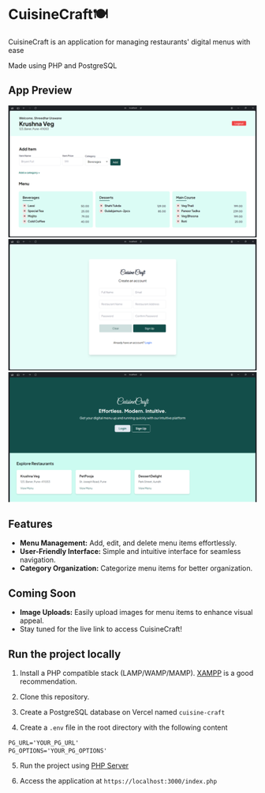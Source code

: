 <!-- Basic README -->

# CuisineCraft🍽️

CuisineCraft is an application for managing restaurants' digital menus with ease

Made using PHP and PostgreSQL

## App Preview

<!-- add an image -->

![User Dashboard](assets/menu.png)
![Registration Page](assets/signup.png)
![Home Page](assets/home.png)

## Features

- **Menu Management:** Add, edit, and delete menu items effortlessly.
- **User-Friendly Interface:** Simple and intuitive interface for seamless navigation.
- **Category Organization:** Categorize menu items for better organization.

## Coming Soon

- **Image Uploads:** Easily upload images for menu items to enhance visual appeal.
- Stay tuned for the live link to access CuisineCraft!

## Run the project locally

1. Install a PHP compatible stack (LAMP/WAMP/MAMP). [XAMPP](https://apachefriends.org/) is a good recommendation.

2. Clone this repository.

3. Create a PostgreSQL database on Vercel named `cuisine-craft`

4. Create a `.env` file in the root directory with the following content

```env
PG_URL='YOUR_PG_URL'
PG_OPTIONS='YOUR_PG_OPTIONS'
```

5. Run the project using [PHP Server](https://marketplace.visualstudio.com/items?itemName=brapifra.phpserver)

6. Access the application at `https://localhost:3000/index.php`
